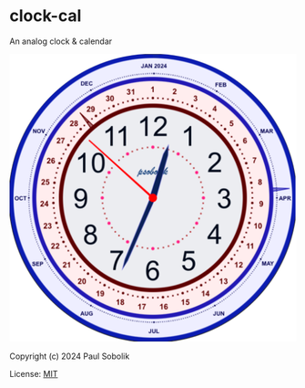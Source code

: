 # clock-cal
An analog clock & calendar

![screenshot](./image-src/clock-cal.png)

Copyright (c) 2024 Paul Sobolik

License: [MIT](./LICENSE)